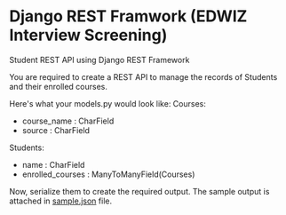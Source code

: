 # Django REST Framwork (EDWIZ Interview Screening)
Student REST API using Django REST Framework

You are required to create a REST API to manage the records of Students and their enrolled courses.

Here's what your models.py would look like:
Courses:
  + course_name : CharField
  + source : CharField

Students:
  + name : CharField
  + enrolled_courses : ManyToManyField(Courses)


Now, serialize them to create the required output. The sample output is attached in <a href="https://github.com/iihsan/Django-REST-Task/blob/main/sample.json">sample.json</a> file.
